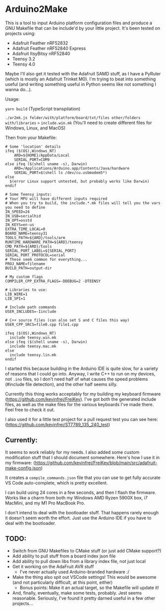 # Arduino2Make

This is a tool to input Arduino platform configuration files and produce a GNU
Makefile that can be include'd by your little project. It's been tested on
projects using:

- Adafruit Feather nRF52832
- Adafruit Feather nRF52840 Express
- Adafruit ItsyBitsy nRF52840
- Teensy 3.2
- Teensy 4.0

Maybe I'll also get it tested with the Adafruit SAMD stuff, as I have a PyRuler
(which is mostly an Adafruit Trinket M0). I'm trying to beat into something
useful (and writing something useful in Python seems like not something I wanna
do...).

Usage:

`yarn build` (TypeScript transpilation)

`./ar2mk.js folder/with/platform/board/txt/files other/folders with/libraries`
`>` `include.win.mk` (You'll need to create different files for Windows, Linux,
and MacOS)

Then from your Makefile:

```
# Some 'location' details
ifeq ($(OS),Windows_NT)
	ARD=${HOME}/AppData/Local
	SERIAL_PORT=COM9
else ifeq ($(shell uname -s), Darwin)
	ARD=/Applications/Arduino.app/Contents/Java/hardware
	SERIAL_PORT=$(shell ls /dev/cu.usbmodem5*)
else
  $(error Linux support untested, but probably works like Darwin)
endif

# Some Teensy inputs:
# Your MPU will have different inputs required
# When you try to build, the include.*.mk files will tell you the vars you need to define
IN_SPEED=24
IN_USB=serialhid
IN_OPT=osstd
IN_KEYS=en-us
EXTRA_TIME_LOCAL=0
BOARD_NAME=teensy31
TOOLS_PATH=${ARD}/tools/arm
RUNTIME_HARDWARE_PATH=${ARD}/teensy
CMD_PATH=${ARD}/tools
SERIAL_PORT_LABEL=${SERIAL_PORT}
SERIAL_PORT_PROTOCOL=serial
# These seem common for everything...
PROJ_NAME=filename
BUILD_PATH=output-dir

# My custom flags
COMPILER_CPP_EXTRA_FLAGS=-DDEBUG=2 -DTEENSY

# Libraries to use:
LIB_WIRE=1
LIB_SPI=1

# Include path commands
USER_INCLUDES=-Iinclude

# C++ source files (can also set S and C files this way)
USER_CPP_SRCS=file0.cpp file1.cpp

ifeq ($(OS),Windows_NT)
  include teensy.win.mk
else ifeq ($(shell uname -s), Darwin)
  include teensy.mac.mk
else
  include teensy.lin.mk
endif
```

I started this because building in the Arduino IDE is quite slow, for a variety
of reasons that I could go into. Anyway, I write C++ to run on my devices, not
`.ino` files, so I don't need half of what causes the speed problems (#include
file detection), and the other half seems silly.

Currently this thing works acceptably for my building my keyboard firmware
(https://github.com/kevinfrei/FreiKey). I've got both the generated include
files, as well as the make files for the various keyboards I've made there. Feel
free to check it out.

I also used it for a little test project for a pull request test you can see
here: (https://github.com/kevinfrei/ST7789_135_240_test)

## Currently:

It seems to work reliably for my needs. I also added some custom modification
stuff that I should document somewhere. Here's how I use it in my firmware:
(https://github.com/kevinfrei/FreiKey/blob/main/src/adafruit-make-config.json)

It creates a `compile_commands.json` file that you can use to get fully accurate
VS Code auto-complete, which is pretty excellent.

I can build using 24 cores in a few seconds, and then I flash the firmware.
Works like a charm from both my Windows AMD Ryzen 5900X box, i7 MacMini, and my
M1 Pro MacBook Pro.

I don't intend to deal with the bootloader stuff. That happens rarely enough it
doesn't seem worth the effort. Just use the Arduino IDE if you have to deal with
the bootloader.

## TODO:

- Switch from GNU Makefiles to CMake stuff (or just add CMake support?)
- Add ability to pull stuff from a board index json file
- Add ability to pull down libs from a library index file, not just local
- Get it working on the AdaFruit AVR stuff
  - I've never actually used Arduino-branded hardware :/
- Make the thing also spit out VSCode settings! This would be awesome (and not
  particularly difficult, at this point, either)
  - Bonus points: Make it an actual target, so the Makefile will update it!
- And, finally, eventually, make some tests, probably. Jest seems reasonable.
  Seriously, I've found it pretty darned useful in a few other projects...
